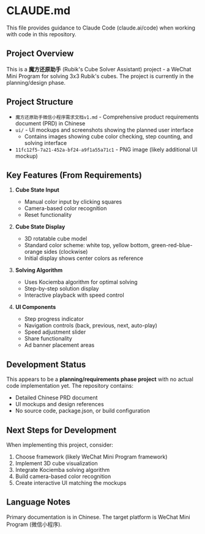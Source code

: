 # CLAUDE.md

This file provides guidance to Claude Code (claude.ai/code) when working with code in this repository.

## Project Overview

This is a **魔方还原助手** (Rubik's Cube Solver Assistant) project - a WeChat Mini Program for solving 3x3 Rubik's cubes. The project is currently in the planning/design phase.

## Project Structure

- `魔方还原助手微信小程序需求文档v1.md` - Comprehensive product requirements document (PRD) in Chinese
- `ui/` - UI mockups and screenshots showing the planned user interface
  - Contains images showing cube color checking, step counting, and solving interface
- `11fc12f5-7a21-452a-bf24-a9f1a55a71c1` - PNG image (likely additional UI mockup)

## Key Features (From Requirements)

1. **Cube State Input**
   - Manual color input by clicking squares
   - Camera-based color recognition
   - Reset functionality

2. **Cube State Display**
   - 3D rotatable cube model
   - Standard color scheme: white top, yellow bottom, green-red-blue-orange sides (clockwise)
   - Initial display shows center colors as reference

3. **Solving Algorithm**
   - Uses Kociemba algorithm for optimal solving
   - Step-by-step solution display
   - Interactive playback with speed control

4. **UI Components**
   - Step progress indicator
   - Navigation controls (back, previous, next, auto-play)
   - Speed adjustment slider
   - Share functionality
   - Ad banner placement areas

## Development Status

This appears to be a **planning/requirements phase project** with no actual code implementation yet. The repository contains:
- Detailed Chinese PRD document
- UI mockups and design references
- No source code, package.json, or build configuration

## Next Steps for Development

When implementing this project, consider:
1. Choose framework (likely WeChat Mini Program framework)
2. Implement 3D cube visualization
3. Integrate Kociemba solving algorithm
4. Build camera-based color recognition
5. Create interactive UI matching the mockups

## Language Notes

Primary documentation is in Chinese. The target platform is WeChat Mini Program (微信小程序).